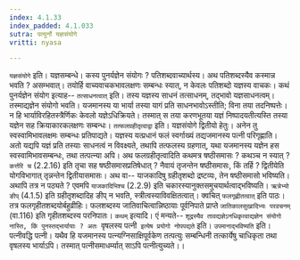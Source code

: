 ```yaml
---
index: 4.1.33
index_padded: 4.1.033
sutra: पत्युर्नो यज्ञसंयोगे
vritti: nyasa

---
```

`यज्ञसंयोगे` इति। यज्ञसम्बन्धे। कस्य पुनर्यज्ञेन संयोगः ? पतिशब्दवाच्यार्थस्य। अथ पतिशब्दस्यैव कस्मान्न भवति ? असम्भवात्। तयोर्हि वाच्यवाचकभावलक्षणः सम्बन्धः स्यात्, न केवलः पतिशब्दो यज्ञस्य वाचकः। कथं पुनर्यज्ञेन संयोग इत्याह-- `तत्साधनत्वात्` इति। तस्य यज्ञस्य साधनं तत्साधनम्, तद्भावो यज्ञसाधनत्वम्। तस्माद्यज्ञेन संयोगो भवति। यजमानस्य या भार्या तस्या यागं प्रति साधनभावोऽस्तीति; विना तया तदनिष्पत्तेः। न हि भार्याविरहितस्त्रैर्णिकः केवलो यज्ञेऽधिक्रियते। तस्मात् स तया करणभूतया यज्ञं निष्पादयतीत्यस्ति तस्या यज्ञेन सह क्रियाकारकलक्षणः सम्बन्धः। `तत्फलग्रहीतृत्वाद्वा` इति। यज्ञसंयोगे द्वितीयो हेतुः। अनेन तु स्वस्वामिभावलक्षमः सम्बन्धः प्रतिपाद्यते। यज्ञस्य यत्प्रधानं फलं स्वर्गाख्यं तद्यजमानस्य पत्नी परिगृह्णाति। अतो यद्यपि यज्ञं प्रति तस्याः साधनत्वं न विवक्ष्यते, तथापि तत्फलस्य ग्रहणात्, यथा यजमानस्य यज्ञेन हस स्वस्वामिभावसम्बन्धः, तथा तत्पत्न्या अपि। अथ फलग्रहीतृत्वादिति कथमत्र षष्ठीसमासः ? कथञ्च न स्यात् ? `कर्त्तरि च` (2.2.16) इति तृचा सह षष्ठीसमासप्रतिषेधात् ? नैवायं तृजन्तेन षष्ठीसमासः, किं तर्हि ? द्वितीयेति योगविभागात् तृन्नन्तेन द्वितीयासमासः। अथ वा-- याजकादिषु ग्रहीतृशब्दो द्रष्टव्यः, तेन षष्ठीसमासो भविष्यति। अथापि तत्र न पठ्यते ? एवमपि `याजकादिभिश्च` (2.2.9) इति चकारस्यानुक्तसमुचयार्थत्वाद्भविष्यति। `ऋन्नेभ्यो ङीप्` (4.1.5) इति ग्रहीतृशब्दादिह ङीप् न भवति, स्त्रीत्वस्याविवक्षितत्वात्। क्वचित् `फलगृह्णीतत्वात्` इति पाठः।तत्र फलगृहीतशब्दयोर्बहुव्रीहिः। फलशब्दस्य जातिवाचित्वान्निष्ठायाः पूर्वनिपाते प्राप्ते `जातिकालसुखादिभ्यः परवचनम्` (वा.116) इति गृहीतशब्दस्य परनिपातः।
`कथम्` इत्यादि। एं मन्यते-- `शूद्रस्यैव तावद्यज्ञेऽनधिकृत्वाद्यज्ञेन संयोगो नास्ति, किं पुनस्तद्भार्यायाः ? अतः `वृषलस्य पत्नी` इत्येष प्रयोगो नोपपद्यते` इति। `उपमानाद्भविष्यति` इति। पत्नीवद्धि पत्नी। यथैव हि यजमानस्य पत्न्यग्निसाक्षिपूर्वकेण तत्पत्युः सम्बन्धिनी तत्कार्येषु चाधिकृता तथा वृषलस्य भार्याऽपि। तस्मात् पत्नीसमाधर्म्यात् साऽपि पत्नीत्युच्यते।।